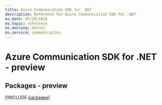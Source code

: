 ```yaml
---
title: Azure Communication SDK for .NET
description: Reference for Azure Communication SDK for .NET
ms.date: 05/29/2024
ms.topic: reference
ms.devlang: dotnet
ms.service: communication
---
```

# Azure Communication SDK for .NET - preview
## Packages - preview
[!INCLUDE [packages](communication-index.md)]